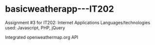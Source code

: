 # basicweatherapp---IT202

Assignment #3 for IT202: Internet Applications
Languages/technologies used: Javascript, PHP, jQuery

Integrated openweathermap.org API
